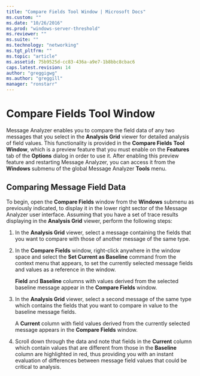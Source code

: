 ```yaml
---
title: "Compare Fields Tool Window | Microsoft Docs"
ms.custom: ""
ms.date: "10/26/2016"
ms.prod: "windows-server-threshold"
ms.reviewer: ""
ms.suite: ""
ms.technology: "networking"
ms.tgt_pltfrm: ""
ms.topic: "article"
ms.assetid: 75b9525d-cc83-436a-a9e7-1b8bbc8cbac6
caps.latest.revision: 14
author: "greggigwg"
ms.author: "greggill"
manager: "ronstarr"
---
```


# Compare Fields Tool Window

Message Analyzer enables you to compare the field data of any two messages that you select in the **Analysis Grid** viewer for detailed analysis of field values. This functionality is provided in the **Compare Fields** **Tool Window**, which is a preview feature that you must enable on the **Features** tab of the **Options** dialog in order to use it.  After enabling this preview feature and restarting Message Analyzer, you can access it from the **Windows** submenu of the global Message Analyzer **Tools** menu.  
  
## Comparing Message Field Data  

 To begin, open the **Compare Fields** window from the **Windows** submenu as previously indicated, to display it in the lower right sector of the Message Analyzer user interface. Assuming that you have a set of trace results displaying in the **Analysis Grid** viewer, perform the following steps:  
  
1.  In the **Analysis Grid** viewer, select a message containing the fields that you want to compare with those of another message of the same type.  
  
2.  In the **Compare Fields** window, right-click anywhere in the window space and select the **Set Current as Baseline** command from the context menu that appears, to set the currently selected message fields and values as a reference in the window.  
  
     **Field** and **Baseline** columns with values derived from the selected baseline message appear in the **Compare Fields** window.  
  
3.  In the **Analysis Grid** viewer, select a second message of the same type which contains the fields that you want to compare in value to the baseline message fields.  
  
     A **Current** column with field values derived from the currently selected message appears in the **Compare Fields** window.  
  
4.  Scroll down through the data and note that fields in the **Current** column which contain values that are different from those in the **Baseline** column are highlighted in red, thus providing you with an instant evaluation of differences between message field values that could be critical to analysis.